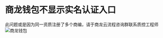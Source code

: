 # 商龙钱包不显示实名认证入口
此问题或是因为同一资质注册了多个商编，请于商龙云流程咨询群联系质控工程师    
![商龙钱包](picture\\商龙钱包\\商龙钱包常见热点问题\\40.png=800-) 